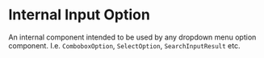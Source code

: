 # Internal Input Option

An internal component intended to be used by any dropdown menu option component.
I.e. `ComboboxOption`, `SelectOption`, `SearchInputResult` etc.
